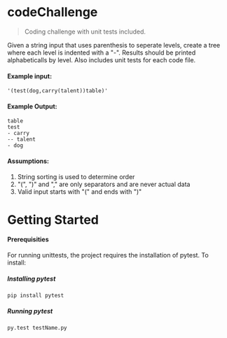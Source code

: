 # codeChallenge
>Coding challenge with unit tests included.

Given a string input that uses parenthesis to seperate levels, create a tree where each level is indented with a "-". Results should be printed alphabeticalls by level. Also includes unit tests for each code file.

#### Example input:
```'(test(dog,carry(talent))table)'```

#### Example Output:
```
table
test
- carry
-- talent
- dog
```

#### Assumptions:
1. String sorting is used to determine order
2. "(", ")" and "," are only separators and are never actual data
3. Valid input starts with "(" and ends with ")"

# Getting Started
#### Prerequisities
For running unittests, the project requires the installation of pytest. To install:
##### Installing pytest
`pip install pytest`
##### Running pytest
`py.test testName.py`
